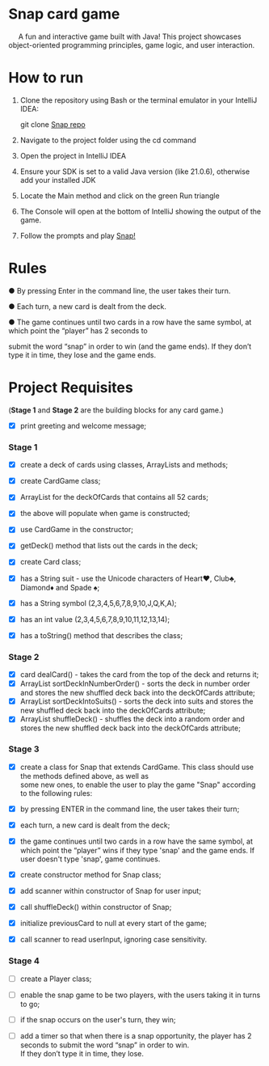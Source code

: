 # Snap card game

&nbsp;&nbsp;&nbsp;&nbsp; A fun and interactive game built with Java! This project showcases object-oriented programming 
principles, game logic, and user interaction. 



# How to run

1. Clone the repository using Bash or the terminal emulator in your IntelliJ IDEA:

   git clone <a href="https://github.com/CarlaKeresztesi/java-game.git" target="_blank">Snap repo</a>

2. Navigate to the project folder using the cd command

3. Open the project in IntelliJ IDEA 

4. Ensure your SDK is set to a valid Java version (like 21.0.6), otherwise add your installed JDK

5. Locate the Main method and click on the green Run triangle

6. The Console will open at the bottom of IntelliJ showing the output of the game.

7. Follow the prompts and play <ins>Snap!</ins>


# Rules

● By pressing Enter in the command line, the user takes their turn.

● Each turn, a new card is dealt from the deck.

● The game continues until two cards in a row have the same symbol, at which point the “player” has 2 seconds to 

submit the word “snap” in order to win (and the game ends). If they don’t type it in time, they lose and the game ends.


# Project Requisites
(**Stage 1** and **Stage 2** are the building blocks for any card game.)

-   [x] print greeting and welcome message;

### **Stage 1**

-   [x] create a deck of cards using classes, ArrayLists and methods; 
-   [x] create CardGame class;
-   [x] ArrayList<Card> for the deckOfCards that contains all 52 cards;
-   [x] the above will populate when game is constructed;
-   [x] use CardGame in the constructor;
-   [x] getDeck() method that lists out the cards in the deck;

-   [x] create Card class;
-   [x] has a String suit - use the Unicode characters of Heart♥, Club♣, Diamond♦ and Spade ♠;
-   [x] has a String symbol (2,3,4,5,6,7,8,9,10,J,Q,K,A);
-   [x] has an int value (2,3,4,5,6,7,8,9,10,11,12,13,14);
-   [x] has a toString() method that describes the class;

### **Stage 2** 

-   [x] card dealCard() - takes the card from the top of the deck and returns it;
-   [x] ArrayList<Card> sortDeckInNumberOrder() - sorts the deck in number order and stores
    the new shuffled deck back into the deckOfCards attribute;
-   [x] ArrayList<Card> sortDeckIntoSuits() - sorts the deck into suits and stores the new
    shuffled deck back into the deckOfCards attribute;
-   [x] ArrayList<Card> shuffleDeck() - shuffles the deck into a random order and stores the new shuffled deck back into
    the deckOfCards attribute;

### **Stage 3**

-   [x] create a class for Snap that extends CardGame.  This class should use the methods defined above, as well as <br>
some new ones, to enable the user to play the game "Snap" according to the following rules:
-   [x] by pressing ENTER in the command line, the user takes their turn;
-   [x] each turn, a new card is dealt from the deck;
-   [x] the game continues until two cards in a row have the same symbol, at which point the “player” wins if they type
'snap' and the game ends. If user doesn't type 'snap', game continues.
-   [x] create constructor method for Snap class;
-   [x] add scanner within constructor of Snap for user input;
-   [x] call shuffleDeck() within constructor of Snap;
-   [x] initialize previousCard to null at every start of the game; 
-   [x] call scanner to read userInput, ignoring case sensitivity.


### **Stage 4**

-   [ ] create a Player class;
-   [ ] enable the snap game to be two players, with the users taking it in turns to go;
-   [ ] if the snap occurs on the user's turn, they win;
-   [ ] add a timer so that when there is a snap opportunity, the player has 2 seconds to submit the word “snap” in 
order to win. <br> If they don’t type it in time, they lose.








